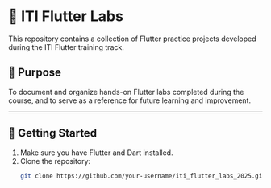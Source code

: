 # 📱 ITI Flutter Labs

This repository contains a collection of Flutter practice projects developed during the ITI Flutter training track.

## 🎯 Purpose

To document and organize hands-on Flutter labs completed during the course, and to serve as a reference for future learning and improvement.

---

## 🚀 Getting Started

1. Make sure you have Flutter and Dart installed.
2. Clone the repository:
   ```bash
   git clone https://github.com/your-username/iti_flutter_labs_2025.git
